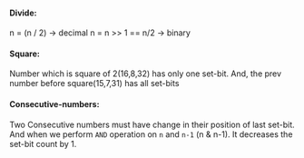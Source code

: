 
#### Divide:
n = (n / 2) -> decimal
n = n >> 1 == n/2 -> binary


#### Square:
Number which is square of 2(16,8,32) has only one set-bit. And, the prev number before square(15,7,31) has all set-bits


#### Consecutive-numbers:
Two Consecutive numbers must have change in their position of last set-bit. And when we perform `AND` operation on `n` and `n-1` (n & n-1). It decreases the set-bit count by 1.

